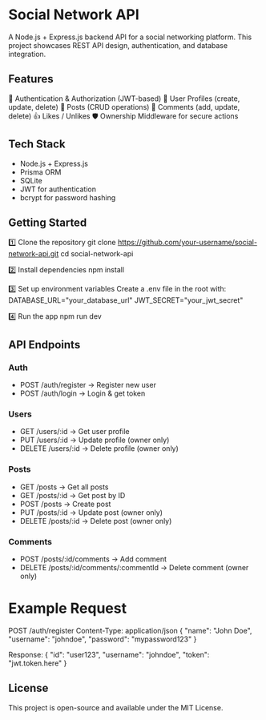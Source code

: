 # Social Network API

A Node.js + Express.js backend API for a social networking platform.
This project showcases REST API design, authentication, and database integration.

## Features

🔐 Authentication & Authorization (JWT-based)
👤 User Profiles (create, update, delete)
📝 Posts (CRUD operations)
💬 Comments (add, update, delete)
👍 Likes / Unlikes
🛡️ Ownership Middleware for secure actions

## Tech Stack

 * Node.js + Express.js
 * Prisma ORM
 * SQLite
 * JWT for authentication
 * bcrypt for password hashing

## Getting Started

1️⃣ Clone the repository
git clone https://github.com/your-username/social-network-api.git
cd social-network-api

2️⃣ Install dependencies
npm install

3️⃣ Set up environment variables
Create a .env file in the root with:
DATABASE_URL="your_database_url"
JWT_SECRET="your_jwt_secret"

4️⃣ Run the app
npm run dev

## API Endpoints

### Auth
 * POST /auth/register → Register new user
 * POST /auth/login → Login & get token

### Users
 * GET /users/:id → Get user profile
 * PUT /users/:id → Update profile (owner only)
 * DELETE /users/:id → Delete profile (owner only)

### Posts
 * GET /posts → Get all posts
 * GET /posts/:id → Get post by ID
 * POST /posts → Create post
 * PUT /posts/:id → Update post (owner only)
 * DELETE /posts/:id → Delete post (owner only)

### Comments
 * POST /posts/:id/comments → Add comment
 * DELETE /posts/:id/comments/:commentId → Delete comment (owner only)

# Example Request

POST /auth/register
Content-Type: application/json
{
  "name": "John Doe",
  "username": "johndoe",
  "password": "mypassword123"
}

Response:
{
  "id": "user123",
  "username": "johndoe",
  "token": "jwt.token.here"
}

## License
This project is open-source and available under the MIT License.
